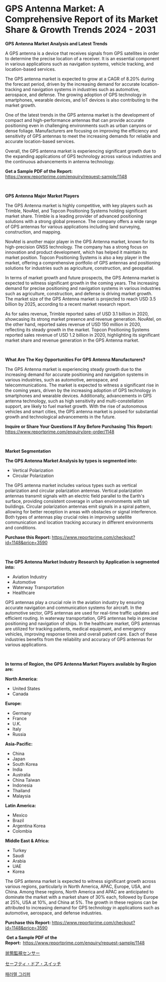 <p><h1>GPS Antenna Market: A Comprehensive Report of its Market Share & Growth Trends 2024 - 2031</h1></p><p><strong>GPS Antenna Market Analysis and Latest Trends</strong></p>
<p><p>A GPS antenna is a device that receives signals from GPS satellites in order to determine the precise location of a receiver. It is an essential component in various applications such as navigation systems, vehicle tracking, and location-based services.</p><p>The GPS antenna market is expected to grow at a CAGR of 8.20% during the forecast period, driven by the increasing demand for accurate location-tracking and navigation systems in industries such as automotive, aerospace, and defense. The growing adoption of GPS technology in smartphones, wearable devices, and IoT devices is also contributing to the market growth.</p><p>One of the latest trends in the GPS antenna market is the development of compact and high-performance antennas that can provide accurate positioning even in challenging environments such as urban canyons or dense foliage. Manufacturers are focusing on improving the efficiency and sensitivity of GPS antennas to meet the increasing demands for reliable and accurate location-based services.</p><p>Overall, the GPS antenna market is experiencing significant growth due to the expanding applications of GPS technology across various industries and the continuous advancements in antenna technology.</p></p>
<p><strong>Get a Sample PDF of the Report:&nbsp;</strong> <a href="https://www.reportprime.com/enquiry/request-sample/1148">https://www.reportprime.com/enquiry/request-sample/1148</a></p>
<p>&nbsp;</p>
<p><strong>GPS Antenna Major Market Players</strong></p>
<p><p>The GPS Antenna market is highly competitive, with key players such as Trimble, NovAtel, and Topcon Positioning Systems holding significant market share. Trimble is a leading provider of advanced positioning solutions with a strong global presence. The company offers a wide range of GPS antennas for various applications including land surveying, construction, and mapping.</p><p>NovAtel is another major player in the GPS Antenna market, known for its high-precision GNSS technology. The company has a strong focus on innovation and product development, which has helped it maintain its market position. Topcon Positioning Systems is also a key player in the market, offering a comprehensive portfolio of GPS antennas and positioning solutions for industries such as agriculture, construction, and geospatial.</p><p>In terms of market growth and future prospects, the GPS Antenna market is expected to witness significant growth in the coming years. The increasing demand for precise positioning and navigation systems in various industries such as agriculture, construction, and defense is driving market growth. The market size of the GPS Antenna market is projected to reach USD 3.5 billion by 2025, according to a recent market research report.</p><p>As for sales revenue, Trimble reported sales of USD 3.1 billion in 2020, showcasing its strong market presence and revenue generation. NovAtel, on the other hand, reported sales revenue of USD 150 million in 2020, reflecting its steady growth in the market. Topcon Positioning Systems reported sales revenue of USD 1.2 billion in 2020, highlighting its significant market share and revenue generation in the GPS Antenna market.</p></p>
<p>&nbsp;</p>
<p><strong>What Are The Key Opportunities For GPS Antenna Manufacturers?</strong></p>
<p><p>The GPS Antenna market is experiencing steady growth due to the increasing demand for accurate positioning and navigation systems in various industries, such as automotive, aerospace, and telecommunications. The market is expected to witness a significant rise in the coming years, driven by the increasing adoption of GPS technology in smartphones and wearable devices. Additionally, advancements in GPS antenna technology, such as high sensitivity and multi-constellation support, are likely to fuel market growth. With the rise of autonomous vehicles and smart cities, the GPS antenna market is poised for substantial growth and technological advancements in the future.</p></p>
<p><strong>Inquire or Share Your Questions If Any Before Purchasing This Report:</strong> <a href="https://www.reportprime.com/enquiry/pre-order/1148">https://www.reportprime.com/enquiry/pre-order/1148</a></p>
<p>&nbsp;</p>
<p><strong>Market Segmentation</strong></p>
<p><strong>The GPS Antenna Market Analysis by types is segmented into:</strong></p>
<p><ul><li>Vertical Polarization</li><li>Circular Polarization</li></ul></p>
<p><p>The GPS antenna market includes various types such as vertical polarization and circular polarization antennas. Vertical polarization antennas transmit signals with an electric field parallel to the Earth's surface, providing consistent coverage in urban environments with tall buildings. Circular polarization antennas emit signals in a spiral pattern, allowing for better reception in areas with obstacles or signal interference. Both types of antennas play crucial roles in improving satellite communication and location tracking accuracy in different environments and conditions.</p></p>
<p><strong>Purchase this Report:&nbsp;</strong><a href="https://www.reportprime.com/checkout?id=1148&price=3590">https://www.reportprime.com/checkout?id=1148&price=3590</a></p>
<p>&nbsp;</p>
<p><strong>The GPS Antenna Market Industry Research by Application is segmented into:</strong></p>
<p><ul><li>Aviation Industry</li><li>Automotive</li><li>Waterway Transportation</li><li>Healthcare</li></ul></p>
<p><p>GPS antennas play a crucial role in the aviation industry by ensuring accurate navigation and communication systems for aircraft. In the automotive sector, GPS antennas are used for real-time traffic updates and efficient routing. In waterway transportation, GPS antennas help in precise positioning and navigation of ships. In the healthcare market, GPS antennas are utilized for tracking patients, medical equipment, and emergency vehicles, improving response times and overall patient care. Each of these industries benefits from the reliability and accuracy of GPS antennas for various applications.</p></p>
<p>&nbsp;</p>
<p><strong>In terms of Region, the GPS Antenna Market Players available by Region are:</strong></p>
<p>
    <p> <strong> North America: </strong>
        <ul>
            <li>United States</li>
            <li>Canada</li>
        </ul>
        </p> 
    <p> <strong> Europe: </strong>
        <ul>
            <li>Germany</li>
            <li>France</li>
            <li>U.K.</li>
            <li>Italy</li>
            <li>Russia</li>
        </ul>
        </p> 
    <p> <strong> Asia-Pacific: </strong>
        <ul>
            <li>China</li>
            <li>Japan</li>
            <li>South Korea</li>
            <li>India</li>
            <li>Australia</li>
            <li>China Taiwan</li>
            <li>Indonesia</li>
            <li>Thailand</li>
            <li>Malaysia</li>
        </ul>
        </p> 
    <p> <strong> Latin America: </strong>
        <ul>
            <li>Mexico</li>
            <li>Brazil</li>
            <li>Argentina Korea</li>
            <li>Colombia</li>
        </ul>
        </p> 
    <p> <strong> Middle East & Africa: </strong>
        <ul>
            <li>Turkey</li>
            <li>Saudi</li>
            <li>Arabia</li>
            <li>UAE</li>
            <li>Korea</li>
        </ul>
    </p>
    </p>
<p><p>The GPS antenna market is expected to witness significant growth across various regions, particularly in North America, APAC, Europe, USA, and China. Among these regions, North America and APAC are anticipated to dominate the market with a market share of 30% each, followed by Europe at 25%, USA at 10%, and China at 5%. The growth in these regions can be attributed to increasing demand for GPS technology in applications such as automotive, aerospace, and defense industries.</p></p>
<p><strong>Purchase this Report: </strong><a href="https://www.reportprime.com/checkout?id=1148&price=3590">https://www.reportprime.com/checkout?id=1148&price=3590</a></p>
<p>&nbsp;<strong>Get a Sample PDF of the Report:&nbsp;&nbsp;</strong><a href="https://www.reportprime.com/enquiry/request-sample/1148">https://www.reportprime.com/enquiry/request-sample/1148</a></p>
<p><strong></strong></p>
<p><p><a href="https://github.com/schmahlson/Market-Research-Report-List-1/blob/main/20121168929.md">状態監視センサー</a></p><p><a href="https://github.com/mohamedbakry57/Market-Research-Report-List-3/blob/main/41499458930.md">セーフティ・ドア・スイッチ</a></p><p><a href="https://github.com/JackieFauhey9089475/Market-Research-Report-List-1/blob/main/15055508174.md">패러렐 그리퍼</a></p></p>